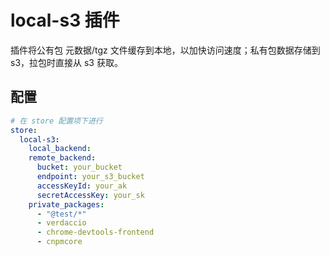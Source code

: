 # local-s3 插件

插件将公有包 元数据/tgz 文件缓存到本地，以加快访问速度；私有包数据存储到 s3，拉包时直接从 s3 获取。

## 配置

```yaml
# 在 store 配置项下进行
store:
  local-s3:
    local_backend:
    remote_backend:
      bucket: your_bucket
      endpoint: your_s3_bucket
      accessKeyId: your_ak
      secretAccessKey: your_sk
    private_packages:
      - "@test/*"
      - verdaccio
      - chrome-devtools-frontend
      - cnpmcore
```

